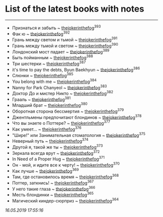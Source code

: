 # List of the latest books with notes
---

* Признаться и забыть ~ [thejokerinthefog](users/317/317244423-vkontakte)<sup>393</sup>
* Фак ю ~ [thejokerinthefog](users/317/317244423-vkontakte)<sup>392</sup>
* Грань между светом и тьмой ~ [thejokerinthefog](users/317/317244423-vkontakte)<sup>391</sup>
* Грань между тьмой и светом ~ [thejokerinthefog](users/317/317244423-vkontakte)<sup>390</sup>
* Лондонский мост падает ~ [thejokerinthefog](users/317/317244423-vkontakte)<sup>389</sup>
* Быть пойманным ~ [thejokerinthefog](users/317/317244423-vkontakte)<sup>388</sup>
* Три шестерки ~ [thejokerinthefog](users/317/317244423-vkontakte)<sup>387</sup>
* it's time to pay the debts, Byun Baekhyun ~ [thejokerinthefog](users/317/317244423-vkontakte)<sup>386</sup>
* Слюнки ~ [thejokerinthefog](users/317/317244423-vkontakte)<sup>385</sup>
* You belong with me ~ [thejokerinthefog](users/317/317244423-vkontakte)<sup>384</sup>
* Nanny for Park Chanyeol ~ [thejokerinthefog](users/317/317244423-vkontakte)<sup>383</sup>
* Доктор До и мистер Никто ~ [thejokerinthefog](users/317/317244423-vkontakte)<sup>382</sup>
* Грааль ~ [thejokerinthefog](users/317/317244423-vkontakte)<sup>381</sup>
* Младший брат ~ [thejokerinthefog](users/317/317244423-vkontakte)<sup>380</sup>
* Оборотная сторона бессмертия ~ [thejokerinthefog](users/317/317244423-vkontakte)<sup>379</sup>
* Джентльмены предпочитают блондинов ~ [thejokerinthefog](users/317/317244423-vkontakte)<sup>378</sup>
* Что вы знаете о Поттере? ~ [thejokerinthefog](users/317/317244423-vkontakte)<sup>377</sup>
* Как умеет... ~ [thejokerinthefog](users/317/317244423-vkontakte)<sup>376</sup>
* "Шире!" или Занимательная стоматология ~ [thejokerinthefog](users/317/317244423-vkontakte)<sup>375</sup>
* Неверный путь ~ [thejokerinthefog](users/317/317244423-vkontakte)<sup>374</sup>
* Другой я, такой же ты ~ [thejokerinthefog](users/317/317244423-vkontakte)<sup>373</sup>
* Зеркала всегда врут ~ [thejokerinthefog](users/317/317244423-vkontakte)<sup>372</sup>
* In Need of a Proper Hug ~ [thejokerinthefog](users/317/317244423-vkontakte)<sup>371</sup>
* Он - мой, и идите все к черту! ~ [thejokerinthefog](users/317/317244423-vkontakte)<sup>370</sup>
* Как лучше ~ [thejokerinthefog](users/317/317244423-vkontakte)<sup>369</sup>
* Там, где остановилось время ~ [thejokerinthefog](users/317/317244423-vkontakte)<sup>368</sup>
* Поттер, заткнись! ~ [thejokerinthefog](users/317/317244423-vkontakte)<sup>367</sup>
* У него такие глаза ~ [thejokerinthefog](users/317/317244423-vkontakte)<sup>366</sup>
* Месть блондинки ~ [thejokerinthefog](users/317/317244423-vkontakte)<sup>365</sup>
* Магический киндер-сюрприз ~ [thejokerinthefog](users/317/317244423-vkontakte)<sup>364</sup>


_16.05.2019 17:55:16_
